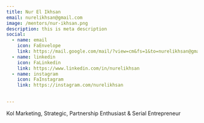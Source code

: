```yaml
---
title: Nur El Ikhsan
email: nurelikhsan@gmail.com
image: /mentors/nur-ikhsan.png
description: this is meta description
social:
  - name: email
    icon: FaEnvelope
    link: https://mail.google.com/mail/?view=cm&fs=1&to=nurelikhsan@gmail.com
  - name: linkedin
    icon: FaLinkedin
    link: https://www.linkedin.com/in/nurelikhsan 
  - name: instagram
    icon: FaInstagram
    link: https://instagram.com/nurelikhsan
    

---
```


Kol Marketing, Strategic, Partnership Enthusiast & Serial Entrepreneur